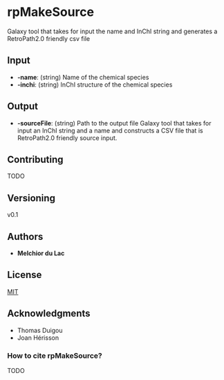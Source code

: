 # rpMakeSource

Galaxy tool that takes for input the name and InChI string and generates a RetroPath2.0 friendly csv file

## Input

* **-name**: (string) Name of the chemical species
* **-inchi**: (string) InChI structure of the chemical species

## Output

* **-sourceFile**: (string) Path to the output file
Galaxy tool that takes for input an InChI string and a name and constructs a CSV file that is RetroPath2.0 friendly source input.

## Contributing

TODO

## Versioning

v0.1

## Authors

* **Melchior du Lac** 

## License

[MIT](https://github.com/Galaxy-SynBioCAD/rpMakeSource/blob/master/LICENSE)

## Acknowledgments

* Thomas Duigou
* Joan Hérisson

### How to cite rpMakeSource?

TODO
